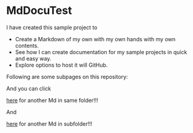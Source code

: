 # MdDocuTest

I have created this sample project to 
  * Create a Markdown of my own with my own hands with my own contents. 
  * See how I can create documentation for my sample projects in quick and easy way. 
  * Explore options to host it will GitHub.

Following are some subpages on this repository:

And you can click

[here](StackEdit.md) for another Md in same folder!!!

And

[here](StackEdit.md) for another Md in subfolder!!!

